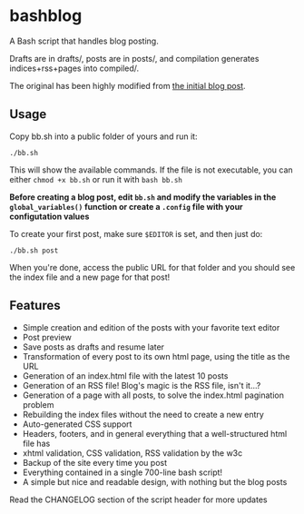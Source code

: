 bashblog
========

A Bash script that handles blog posting.

Drafts are in drafts/, posts are in posts/, and compilation generates indices+rss+pages into compiled/.

The original has been highly modified from [the initial blog post](http://mmb.pcb.ub.es/~carlesfe/blog/creating-a-simple-blog-system-with-a-500-line-bash-script.html).

Usage
-----

Copy bb.sh into a public folder of yours and run it:

    ./bb.sh

This will show the available commands. If the file is not executable, you can either `chmod +x bb.sh`
or run it with `bash bb.sh`

**Before creating a blog post, edit `bb.sh` and modify the variables in the `global_variables()` function or create a `.config` file with your configutation values**

To create your first post, make sure `$EDITOR` is set, and then just do:

    ./bb.sh post

When you're done, access the public URL for that folder and you should see the index
file and a new page for that post!

Features
--------

- Simple creation and edition of the posts with your favorite text editor
- Post preview
- Save posts as drafts and resume later
- Transformation of every post to its own html page, using the title as the URL
- Generation of an index.html file with the latest 10 posts
- Generation of an RSS file! Blog's magic is the RSS file, isn't it...?
- Generation of a page with all posts, to solve the index.html pagination problem
- Rebuilding the index files without the need to create a new entry
- Auto-generated CSS support
- Headers, footers, and in general everything that a well-structured html file has
- xhtml validation, CSS validation, RSS validation by the w3c
- Backup of the site every time you post
- Everything contained in a single 700-line bash script!
- A simple but nice and readable design, with nothing but the blog posts

Read the CHANGELOG section of the script header for more updates
